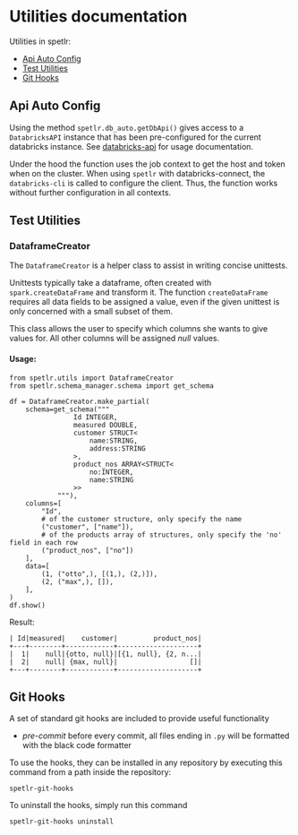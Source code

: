 # Utilities documentation

Utilities in spetlr:

* [Api Auto Config](#api-auto-config)
* [Test Utilities](#test-utilities)
* [Git Hooks](#git-hooks)

## Api Auto Config

Using the method `spetlr.db_auto.getDbApi()` gives access to a 
`DatabricksAPI` instance that has been pre-configured for the 
current databricks instance. See [databricks-api](https://pypi.org/project/databricks-api/)
for usage documentation.

Under the hood the function uses the job context to get the host and token
when on the cluster. When using `spetlr` with databricks-connect, the `databricks-cli` is
called to configure the client. Thus, the function works without further configuration
in all contexts.

## Test Utilities

### DataframeCreator

The `DataframeCreator` is a helper class to assist in writing concise unittests.

Unittests typically take a dataframe, often created with `spark.createDataFrame` and transform it.
The function `createDataFrame` requires all data fields to be assigned a value, even if the given unittest is only concerned with a small subset of them.

This class allows the user to specify which columns she wants to give values for. All other columns will be assigned *null* values.

#### Usage:

```python3
from spetlr.utils import DataframeCreator
from spetlr.schema_manager.schema import get_schema

df = DataframeCreator.make_partial(
    schema=get_schema("""
                Id INTEGER,
                measured DOUBLE,
                customer STRUCT<
                    name:STRING,
                    address:STRING
                >,
                product_nos ARRAY<STRUCT<
                    no:INTEGER,
                    name:STRING
                >>
            """),
    columns=[
        "Id",
        # of the customer structure, only specify the name
        ("customer", ["name"]),
        # of the products array of structures, only specify the 'no' field in each row
        ("product_nos", ["no"])
    ],
    data=[
        (1, ("otto",), [(1,), (2,)]),
        (2, ("max",), []),
    ],
)
df.show()
```
Result:
```
| Id|measured|    customer|         product_nos|
+---+--------+------------+--------------------+
|  1|    null|{otto, null}|[{1, null}, {2, n...|
|  2|    null| {max, null}|                  []|
+---+--------+------------+--------------------+
```

## Git Hooks

A set of standard git hooks are included to provide useful functionality

- *pre-commit* before every commit, all files ending in `.py` will be formatted with the black code formatter

To use the hooks, they can be installed in any repository by executing this command from a path inside the repository:

    spetlr-git-hooks

To uninstall the hooks, simply run this command

    spetlr-git-hooks uninstall

